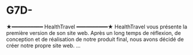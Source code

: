 # G7D-
★━━━━━━━━━━ HealthTravel ━━━━━━━━━━★
HealthTravel vous présente la première version de son site web.
Après un long temps de réflexion, de conception et de réalisation de notre produit final, nous avons décidé de créer notre propre site web.
...
